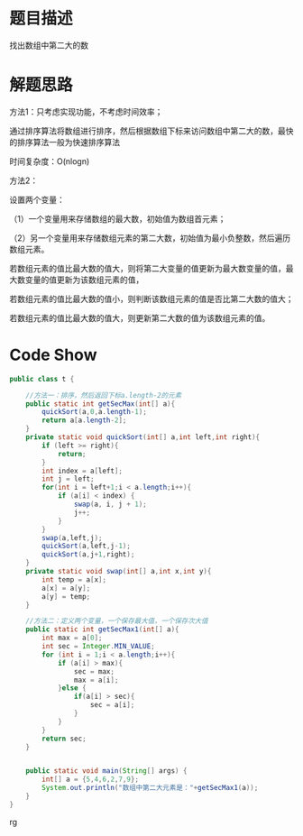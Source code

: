 # 题目描述

找出数组中第二大的数

# 解题思路

方法1：只考虑实现功能，不考虑时间效率；

通过排序算法将数组进行排序，然后根据数组下标来访问数组中第二大的数，最快的排序算法一般为快速排序算法

时间复杂度：O(nlogn)

方法2：

设置两个变量：

（1）一个变量用来存储数组的最大数，初始值为数组首元素；

（2）另一个变量用来存储数组元素的第二大数，初始值为最小负整数，然后遍历数组元素。

若数组元素的值比最大数的值大，则将第二大变量的值更新为最大数变量的值，最大数变量的值更新为该数组元素的值，

若数组元素的值比最大数的值小，则判断该数组元素的值是否比第二大数的值大；

若数组元素的值比最大数的值大，则更新第二大数的值为该数组元素的值。

# Code Show

```java
public class t {

    //方法一：排序，然后返回下标a.length-2的元素
    public static int getSecMax(int[] a){
        quickSort(a,0,a.length-1);
        return a[a.length-2];
    }
    private static void quickSort(int[] a,int left,int right){
        if (left >= right){
            return;
        }
        int index = a[left];
        int j = left;
        for(int i = left+1;i < a.length;i++){
            if (a[i] < index) {
                swap(a, i, j + 1);
                j++;
            }
        }
        swap(a,left,j);
        quickSort(a,left,j-1);
        quickSort(a,j+1,right);
    }
    private static void swap(int[] a,int x,int y){
        int temp = a[x];
        a[x] = a[y];
        a[y] = temp;
    }

    //方法二：定义两个变量，一个保存最大值，一个保存次大值
    public static int getSecMax1(int[] a){
        int max = a[0];
        int sec = Integer.MIN_VALUE;
        for (int i = 1;i < a.length;i++){
            if (a[i] > max){
                sec = max;
                max = a[i];
            }else {
                if(a[i] > sec){
                    sec = a[i];
                }
            }
        }
        return sec;
    }


    public static void main(String[] args) {
        int[] a = {5,4,6,2,7,9};
        System.out.println("数组中第二大元素是："+getSecMax1(a));
    }
}
```

rg